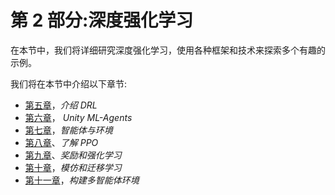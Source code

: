 <title>Section 2: Deep Reinforcement Learning</title>  

# 第 2 部分:深度强化学习

在本节中，我们将详细研究深度强化学习，使用各种框架和技术来探索多个有趣的示例。

我们将在本节中介绍以下章节:

*   [第五章](6ca7a117-1a8c-49f9-89c0-ee2f2a1e8baf.xhtml)，*介绍 DRL*
*   [第六章](b422aff5-b743-4696-ba80-e0a222ea5b4d.xhtml)， *Unity ML-Agents*
*   [第七章](9b7b6ff8-8daa-42bd-a80f-a7379c37c011.xhtml)，*智能体与环境*
*   [第八章](1393797c-79cd-46c3-8e43-a09a7750fc92.xhtml)、*了解 PPO*
*   [第九章](ae184eca-6c9d-456e-a72b-85274ddcc10c.xhtml)、*奖励和强化学习*
*   [第十章](1525f2f4-b9e1-4b7f-ac40-33e801c668ed.xhtml)，*模仿和迁移学习*
*   [第十一章](15e7adeb-8b67-4b93-81d4-5f129772cd97.xhtml)，*构建多智能体环境*